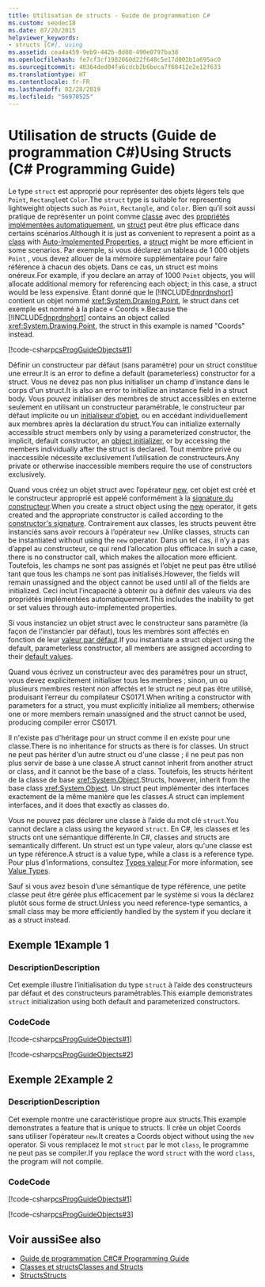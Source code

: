 ```yaml
---
title: Utilisation de structs - Guide de programmation C#
ms.custom: seodec18
ms.date: 07/20/2015
helpviewer_keywords:
- structs [C#], using
ms.assetid: cea4a459-9eb9-442b-8d08-490e0797ba38
ms.openlocfilehash: fe7cf3cf1982060d22f648c5e17d002b1a695ac0
ms.sourcegitcommit: 40364ded04fa6cdcb2b6beca7f68412e2e12f633
ms.translationtype: HT
ms.contentlocale: fr-FR
ms.lasthandoff: 02/28/2019
ms.locfileid: "56978525"
---
```

# <a name="using-structs-c-programming-guide"></a><span data-ttu-id="18754-102">Utilisation de structs (Guide de programmation C#)</span><span class="sxs-lookup"><span data-stu-id="18754-102">Using Structs (C# Programming Guide)</span></span>
<span data-ttu-id="18754-103">Le type `struct` est approprié pour représenter des objets légers tels que `Point`, `Rectangle`et `Color`.</span><span class="sxs-lookup"><span data-stu-id="18754-103">The `struct` type is suitable for representing lightweight objects such as `Point`, `Rectangle`, and `Color`.</span></span> <span data-ttu-id="18754-104">Bien qu’il soit aussi pratique de représenter un point comme [classe](../../../csharp/language-reference/keywords/class.md) avec des [propriétés implémentées automatiquement](../../../csharp/programming-guide/classes-and-structs/auto-implemented-properties.md), un [struct](../../../csharp/language-reference/keywords/struct.md) peut être plus efficace dans certains scénarios.</span><span class="sxs-lookup"><span data-stu-id="18754-104">Although it is just as convenient to represent a point as a [class](../../../csharp/language-reference/keywords/class.md) with [Auto-Implemented Properties](../../../csharp/programming-guide/classes-and-structs/auto-implemented-properties.md), a [struct](../../../csharp/language-reference/keywords/struct.md) might be more efficient in some scenarios.</span></span> <span data-ttu-id="18754-105">Par exemple, si vous déclarez un tableau de 1 000 objets `Point` , vous devez allouer de la mémoire supplémentaire pour faire référence à chacun des objets. Dans ce cas, un struct est moins onéreux.</span><span class="sxs-lookup"><span data-stu-id="18754-105">For example, if you declare an array of 1000 `Point` objects, you will allocate additional memory for referencing each object; in this case, a struct would be less expensive.</span></span> <span data-ttu-id="18754-106">Étant donné que le [!INCLUDE[dnprdnshort](~/includes/dnprdnshort-md.md)] contient un objet nommé <xref:System.Drawing.Point>, le struct dans cet exemple est nommé à la place « Coords ».</span><span class="sxs-lookup"><span data-stu-id="18754-106">Because the [!INCLUDE[dnprdnshort](~/includes/dnprdnshort-md.md)] contains an object called <xref:System.Drawing.Point>, the struct in this example is named "Coords" instead.</span></span>  
  
 [!code-csharp[csProgGuideObjects#1](~/samples/snippets/csharp/VS_Snippets_VBCSharp/csProgGuideObjects/CS/Objects.cs#1)]  
  
 <span data-ttu-id="18754-107">Définir un constructeur par défaut (sans paramètre) pour un struct constitue une erreur.</span><span class="sxs-lookup"><span data-stu-id="18754-107">It is an error to define a default (parameterless) constructor for a struct.</span></span> <span data-ttu-id="18754-108">Vous ne devez pas non plus initialiser un champ d'instance dans le corps d'un struct.</span><span class="sxs-lookup"><span data-stu-id="18754-108">It is also an error to initialize an instance field in a struct body.</span></span> <span data-ttu-id="18754-109">Vous pouvez initialiser des membres de struct accessibles en externe seulement en utilisant un constructeur paramétrable, le constructeur par défaut implicite ou un [initialiseur d’objet](../../../csharp/programming-guide/classes-and-structs/object-and-collection-initializers.md), ou en accédant individuellement aux membres après la déclaration du struct.</span><span class="sxs-lookup"><span data-stu-id="18754-109">You can initialize externally accessible struct members only by using a parameterized constructor, the implicit, default constructor, an [object initializer](../../../csharp/programming-guide/classes-and-structs/object-and-collection-initializers.md), or by accessing the members individually after the struct is declared.</span></span> <span data-ttu-id="18754-110">Tout membre privé ou inaccessible nécessite exclusivement l’utilisation de constructeurs.</span><span class="sxs-lookup"><span data-stu-id="18754-110">Any private or otherwise inaccessible members require the use of constructors exclusively.</span></span>
  
 <span data-ttu-id="18754-111">Quand vous créez un objet struct avec l’opérateur [new](../../../csharp/language-reference/keywords/new.md), cet objet est créé et le constructeur approprié est appelé conformément à la [signature du constructeur](../../../csharp/programming-guide/classes-and-structs/constructors.md#constructor-syntax).</span><span class="sxs-lookup"><span data-stu-id="18754-111">When you create a struct object using the [new](../../../csharp/language-reference/keywords/new.md) operator, it gets created and the appropriate constructor is called according to the [constructor's signature](../../../csharp/programming-guide/classes-and-structs/constructors.md#constructor-syntax).</span></span> <span data-ttu-id="18754-112">Contrairement aux classes, les structs peuvent être instanciés sans avoir recours à l’opérateur `new` .</span><span class="sxs-lookup"><span data-stu-id="18754-112">Unlike classes, structs can be instantiated without using the `new` operator.</span></span> <span data-ttu-id="18754-113">Dans un tel cas, il n’y a pas d’appel au constructeur, ce qui rend l’allocation plus efficace.</span><span class="sxs-lookup"><span data-stu-id="18754-113">In such a case, there is no constructor call, which makes the allocation more efficient.</span></span> <span data-ttu-id="18754-114">Toutefois, les champs ne sont pas assignés et l’objet ne peut pas être utilisé tant que tous les champs ne sont pas initialisés.</span><span class="sxs-lookup"><span data-stu-id="18754-114">However, the fields will remain unassigned and the object cannot be used until all of the fields are initialized.</span></span> <span data-ttu-id="18754-115">Ceci inclut l’incapacité à obtenir ou à définir des valeurs via des propriétés implémentées automatiquement.</span><span class="sxs-lookup"><span data-stu-id="18754-115">This includes the inability to get or set values through auto-implemented properties.</span></span>
 
 <span data-ttu-id="18754-116">Si vous instanciez un objet struct avec le constructeur sans paramètre (la façon de l’instancier par défaut), tous les membres sont affectés en fonction de leur [valeur par défaut](../../../csharp/programming-guide/statements-expressions-operators/default-value-expressions.md).</span><span class="sxs-lookup"><span data-stu-id="18754-116">If you instantiate a struct object using the default, parameterless constructor, all members are assigned according to their [default values](../../../csharp/programming-guide/statements-expressions-operators/default-value-expressions.md).</span></span>
  
 <span data-ttu-id="18754-117">Quand vous écrivez un constructeur avec des paramètres pour un struct, vous devez explicitement initialiser tous les membres ; sinon, un ou plusieurs membres restent non affectés et le struct ne peut pas être utilisé, produisant l’erreur du compilateur CS0171.</span><span class="sxs-lookup"><span data-stu-id="18754-117">When writing a constructor with parameters for a struct, you must explicitly initialize all members; otherwise one or more members remain unassigned and the struct cannot be used, producing compiler error CS0171.</span></span>  
  
 <span data-ttu-id="18754-118">Il n'existe pas d'héritage pour un struct comme il en existe pour une classe.</span><span class="sxs-lookup"><span data-stu-id="18754-118">There is no inheritance for structs as there is for classes.</span></span> <span data-ttu-id="18754-119">Un struct ne peut pas hériter d'un autre struct ou d'une classe ; il ne peut pas non plus servir de base à une classe.</span><span class="sxs-lookup"><span data-stu-id="18754-119">A struct cannot inherit from another struct or class, and it cannot be the base of a class.</span></span> <span data-ttu-id="18754-120">Toutefois, les structs héritent de la classe de base <xref:System.Object>.</span><span class="sxs-lookup"><span data-stu-id="18754-120">Structs, however, inherit from the base class <xref:System.Object>.</span></span> <span data-ttu-id="18754-121">Un struct peut implémenter des interfaces exactement de la même manière que les classes.</span><span class="sxs-lookup"><span data-stu-id="18754-121">A struct can implement interfaces, and it does that exactly as classes do.</span></span>  
  
 <span data-ttu-id="18754-122">Vous ne pouvez pas déclarer une classe à l’aide du mot clé `struct`.</span><span class="sxs-lookup"><span data-stu-id="18754-122">You cannot declare a class using the keyword `struct`.</span></span> <span data-ttu-id="18754-123">En C#, les classes et les structs ont une sémantique différente.</span><span class="sxs-lookup"><span data-stu-id="18754-123">In C#, classes and structs are semantically different.</span></span> <span data-ttu-id="18754-124">Un struct est un type valeur, alors qu'une classe est un type référence.</span><span class="sxs-lookup"><span data-stu-id="18754-124">A struct is a value type, while a class is a reference type.</span></span> <span data-ttu-id="18754-125">Pour plus d’informations, consultez [Types valeur](../../../csharp/language-reference/keywords/value-types.md).</span><span class="sxs-lookup"><span data-stu-id="18754-125">For more information, see [Value Types](../../../csharp/language-reference/keywords/value-types.md).</span></span>  
  
 <span data-ttu-id="18754-126">Sauf si vous avez besoin d’une sémantique de type référence, une petite classe peut être gérée plus efficacement par le système si vous la déclarez plutôt sous forme de struct.</span><span class="sxs-lookup"><span data-stu-id="18754-126">Unless you need reference-type semantics, a small class may be more efficiently handled by the system if you declare it as a struct instead.</span></span>  
  
## <a name="example-1"></a><span data-ttu-id="18754-127">Exemple 1</span><span class="sxs-lookup"><span data-stu-id="18754-127">Example 1</span></span>  
  
### <a name="description"></a><span data-ttu-id="18754-128">Description</span><span class="sxs-lookup"><span data-stu-id="18754-128">Description</span></span>  
 <span data-ttu-id="18754-129">Cet exemple illustre l’initialisation du type `struct` à l’aide des constructeurs par défaut et des constructeurs paramétrables.</span><span class="sxs-lookup"><span data-stu-id="18754-129">This example demonstrates `struct` initialization using both default and parameterized constructors.</span></span>  
  
### <a name="code"></a><span data-ttu-id="18754-130">Code</span><span class="sxs-lookup"><span data-stu-id="18754-130">Code</span></span>  
 [!code-csharp[csProgGuideObjects#1](~/samples/snippets/csharp/VS_Snippets_VBCSharp/csProgGuideObjects/CS/Objects.cs#1)]  
  
 [!code-csharp[csProgGuideObjects#2](~/samples/snippets/csharp/VS_Snippets_VBCSharp/csProgGuideObjects/CS/Objects.cs#2)]  
  
## <a name="example-2"></a><span data-ttu-id="18754-131">Exemple 2</span><span class="sxs-lookup"><span data-stu-id="18754-131">Example 2</span></span>  
  
### <a name="description"></a><span data-ttu-id="18754-132">Description</span><span class="sxs-lookup"><span data-stu-id="18754-132">Description</span></span>  
 <span data-ttu-id="18754-133">Cet exemple montre une caractéristique propre aux structs.</span><span class="sxs-lookup"><span data-stu-id="18754-133">This example demonstrates a feature that is unique to structs.</span></span> <span data-ttu-id="18754-134">Il crée un objet Coords sans utiliser l’opérateur `new`.</span><span class="sxs-lookup"><span data-stu-id="18754-134">It creates a Coords object without using the `new` operator.</span></span> <span data-ttu-id="18754-135">Si vous remplacez le mot `struct` par le mot `class`, le programme ne peut pas se compiler.</span><span class="sxs-lookup"><span data-stu-id="18754-135">If you replace the word `struct` with the word `class`, the program will not compile.</span></span>  
  
### <a name="code"></a><span data-ttu-id="18754-136">Code</span><span class="sxs-lookup"><span data-stu-id="18754-136">Code</span></span>  
 [!code-csharp[csProgGuideObjects#1](~/samples/snippets/csharp/VS_Snippets_VBCSharp/csProgGuideObjects/CS/Objects.cs#1)]  
  
 [!code-csharp[csProgGuideObjects#3](~/samples/snippets/csharp/VS_Snippets_VBCSharp/csProgGuideObjects/CS/Objects.cs#3)]  
  
## <a name="see-also"></a><span data-ttu-id="18754-137">Voir aussi</span><span class="sxs-lookup"><span data-stu-id="18754-137">See also</span></span>

- [<span data-ttu-id="18754-138">Guide de programmation C#</span><span class="sxs-lookup"><span data-stu-id="18754-138">C# Programming Guide</span></span>](../../../csharp/programming-guide/index.md)
- [<span data-ttu-id="18754-139">Classes et structs</span><span class="sxs-lookup"><span data-stu-id="18754-139">Classes and Structs</span></span>](../../../csharp/programming-guide/classes-and-structs/index.md)
- [<span data-ttu-id="18754-140">Structs</span><span class="sxs-lookup"><span data-stu-id="18754-140">Structs</span></span>](../../../csharp/programming-guide/classes-and-structs/structs.md)

